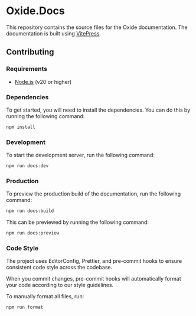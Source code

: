 # Oxide.Docs

This repository contains the source files for the Oxide documentation. The documentation is built using [VitePress](https://vitepress.dev/).

## Contributing

### Requirements

- [Node.js](https://nodejs.org/) (v20 or higher)

### Dependencies

To get started, you will need to install the dependencies. You can do this by running the following command:

```bash
npm install
```

### Development

To start the development server, run the following command:

```bash
npm run docs:dev
```

### Production

To preview the production build of the documentation, run the following command:

```bash
npm run docs:build
```

This can be previewed by running the following command:

```bash
npm run docs:preview
```

### Code Style

The project uses EditorConfig, Prettier, and pre-commit hooks to ensure consistent code style across the codebase.

When you commit changes, pre-commit hooks will automatically format your code according to our style guidelines.

To manually format all files, run:

```bash
npm run format
```
